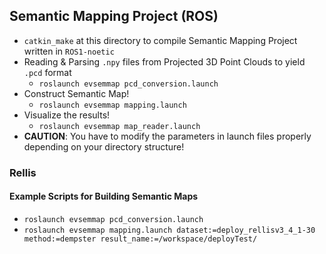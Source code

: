 ## Semantic Mapping Project (ROS)
- `catkin_make` at this directory to compile Semantic Mapping Project written in `ROS1-noetic`
- Reading & Parsing `.npy` files from Projected 3D Point Clouds to yield `.pcd` format
    - `roslaunch evsemmap pcd_conversion.launch`
- Construct Semantic Map!
    - `roslaunch evsemmap mapping.launch`
- Visualize the results!
    - `roslaunch evsemmap map_reader.launch`
- **CAUTION**: You have to modify the parameters in launch files properly depending on your directory structure!

### Rellis
#### Example Scripts for Building Semantic Maps
- `roslaunch evsemmap pcd_conversion.launch`
- `roslaunch evsemmap mapping.launch dataset:=deploy_rellisv3_4_1-30 method:=dempster result_name:=/workspace/deployTest/`